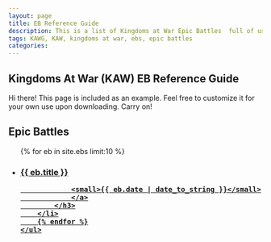 ```yaml
---
layout: page
title: EB Reference Guide
description: This is a list of Kingdoms at War Epic Battles  full of usefule tips and instructions on how to beat them.
tags: KAWG, KAW, kingdoms at war, ebs, epic battles
categories:
---
```


## Kingdoms At War (KAW) EB Reference Guide

<p class="message">
    Hi there! This page is included as an example. Feel free to customize it for your own use upon downloading. Carry on!
</p>
<div class="related">
    <h2>Epic Battles</h2>
    <ul class="related-posts">
        {% for eb in site.ebs limit:10 %}
        <li>
            <h3>
                <a href="{{ eb.url }}">
                {{ eb.title }}

                <small>{{ eb.date | date_to_string }}</small>
                </a>
            </h3>
        </li>
        {% endfor %}
    </ul>
</div>
